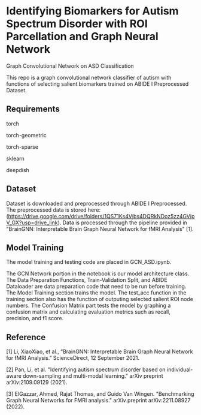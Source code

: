 # Identifying Biomarkers for Autism Spectrum Disorder with ROI Parcellation and Graph Neural Network 
Graph Convolutional Network on ASD Classification

This repo is a graph convolutional network classifier of autism with functions of selecting salient biomarkers trained on ABIDE I Preprocessed Dataset. 

## Requirements
torch

torch-geometric

torch-sparse

sklearn

deepdish

## Dataset
Dataset is downloaded and preprocessed through ABIDE I Preprocessed. The preprocessed data is stored here: (https://drive.google.com/drive/folders/1QS71Ks4Vjbs4DQRkNDoz5zz4GVipV_GX?usp=drive_link). Data is processed through the pipeline provided in "BrainGNN: Interpretable Brain Graph Neural Network for fMRI Analysis" [1].

## Model Training
The model training and testing code are placed in GCN_ASD.ipynb. 

The GCN Network portion in the notebook is our model architecture class. The Data Preparation Functions, Train-Validation Split, and ABIDE Dataloader are data preparation code that need to be run before training. The Model Training section trains the model. The test_acc function in the training section also has the function of outputing selected salient ROI node numbers. The Confusion Matrix part tests the model by graphing a confusion matrix and calculating evaluation metrics such as recall, precision, and f1 score.



## Reference
[1] Li, XiaoXiao, et al., “BrainGNN: Interpretable Brain Graph Neural Network for fMRI Analysis.” ScienceDirect, 12 September 2021.

[2] Pan, Li, et al. "Identifying autism spectrum disorder based on individual-aware down-sampling and multi-modal learning." arXiv preprint arXiv:2109.09129 (2021).

[3] ElGazzar, Ahmed, Rajat Thomas, and Guido Van Wingen. "Benchmarking Graph Neural Networks for FMRI analysis." arXiv preprint arXiv:2211.08927 (2022).
